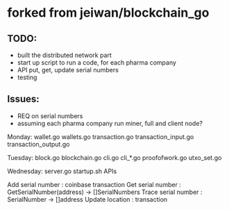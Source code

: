 # forked from jeiwan/blockchain_go

## TODO:
- built the distributed network part
- start up script to run a code, for each pharma company
- API put, get, update serial numbers
- testing

## Issues:
- REQ on serial numbers
- assuming each pharma company run miner, full and client node?


Monday:
wallet.go
wallets.go
transaction.go
transaction_input.go
transaction_output.go

Tuesday:
block.go
blockchain.go
cli.go
cli_*.go
proofofwork.go
utxo_set.go

Wednesday:
server.go
startup.sh
APIs


Add serial number : coinbase transaction
Get serial number : GetSerialNumber(address) -> []SerialNumbers
Trace serial number : SerialNumber -> []address
Update location : transaction


















